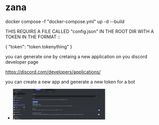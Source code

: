 # zana
docker compose -f "docker-compose.yml" up -d --build 

THIS REQUIRS A FILE CALLED "config.json" IN THE ROOT DIR WITH A TOKEN IN THE FORMAT ::

{
    "token": "token.tokenything"
}

you can generate one by cretaing a new application on you discord developer page 

https://discord.com/developers/applications/

you can create a new app and generate a new token for a bot

  - <img src="https://github.com/rjbroussard/zana/blob/master/gifs/Token.png?raw=true" width=60%/>
